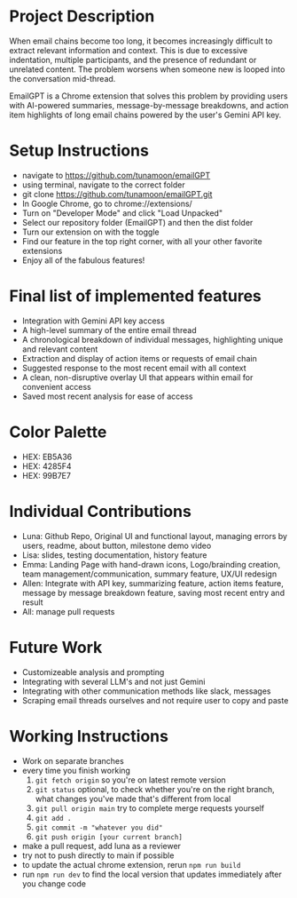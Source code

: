 # Project Description
When email chains become too long, it becomes increasingly difficult to extract relevant information and context. This is due to excessive indentation, multiple participants, and the presence of redundant or unrelated content. The problem worsens when someone new is looped into the conversation mid-thread.

EmailGPT is a Chrome extension that solves this problem by providing users with AI-powered summaries, message-by-message breakdowns, and action item highlights of long email chains powered by the user's Gemini API key. 

# Setup Instructions
- navigate to https://github.com/tunamoon/emailGPT
- using terminal, navigate to the correct folder
- git clone https://github.com/tunamoon/emailGPT.git
- In Google Chrome, go to chrome://extensions/
- Turn on "Developer Mode" and click "Load Unpacked"
- Select our repository folder (EmailGPT) and then the dist folder
- Turn our extension on with the toggle
- Find our feature in the top right corner, with all your other favorite extensions
- Enjoy all of the fabulous features!


# Final list of implemented features
- Integration with Gemini API key access
- A high-level summary of the entire email thread
- A chronological breakdown of individual messages, highlighting unique and relevant content
- Extraction and display of action items or requests of email chain
- Suggested response to the most recent email with all context
- A clean, non-disruptive overlay UI that appears within email for convenient access
- Saved most recent analysis for ease of access

# Color Palette
- HEX: EB5A36
- HEX: 4285F4
- HEX: 99B7E7

# Individual Contributions
- Luna: Github Repo, Original UI and functional layout, managing errors by users, readme, about button, milestone demo video
- Lisa: slides, testing documentation, history feature
- Emma: Landing Page with hand-drawn icons, Logo/brainding creation, team management/communication, summary feature, UX/UI redesign
- Allen: Integrate with API key,  summarizing feature, action items feature, message by message breakdown feature, saving most recent entry and result
- All: manage pull requests
  
# Future Work
- Customizeable analysis and prompting
- Integrating with several LLM's and not just Gemini
- Integrating with other communication methods like slack, messages
- Scraping email threads ourselves and not require user to copy and paste

# Working Instructions
- Work on separate branches
- every time you finish working
     1. `git fetch origin` so you're on latest remote version
     2. `git status` optional, to check whether you're on the right branch, what changes you've made that's different from local
     3. `git pull origin main` try to complete merge requests yourself
     4. `git add .`
     5. `git commit -m "whatever you did"`
     6. `git push origin [your current branch]`
- make a pull request, add luna as a reviewer
- try not to push directly to main if possible
- to update the actual chrome extension, rerun `npm run build`
- run `npm run dev` to find the local version that updates immediately after you change code
